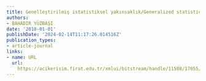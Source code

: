 ```yaml
---
title: Genelleştirilmiş istatistiksel yakınsaklık/Generalized statistical convergence
authors:
- BAHADIR YÜZBAŞI
date: '2010-01-01'
publishDate: '2024-02-14T11:17:26.014516Z'
publication_types:
- article-journal
links:
- name: URL
  url: 
    https://acikerisim.firat.edu.tr/xmlui/bitstream/handle/11508/17055/270012.pdf?sequence=1&isAllowed=y
---
```

